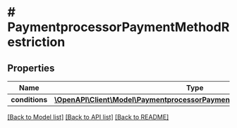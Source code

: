 # # PaymentprocessorPaymentMethodRestriction


## Properties 


Name | Type | Description | Notes
------------ | ------------- | ------------- | -------------
**conditions**| [**\OpenAPI\Client\Model\PaymentprocessorPaymentMethodRestrictionCondition[]**](PaymentprocessorPaymentMethodRestrictionCondition.md) |   | [optional]


[[Back to Model list]](../../README.md#models) [[Back to API list]](../../README.md#endpoints) [[Back to README]](../../README.md)

